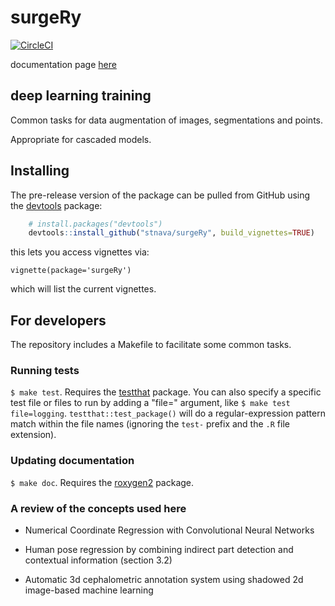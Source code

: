 # surgeRy

[![CircleCI](https://circleci.com/gh/stnava/surgeRy/tree/master.svg?style=svg)](https://circleci.com/gh/stnava/surgeRy/tree/master)

documentation page [here](https://stnava.github.io/surgeRy/)

## deep learning training

Common tasks for data augmentation of images, segmentations and points.

Appropriate for cascaded models.

## Installing

The pre-release version of the package can be pulled from GitHub using the [devtools](https://github.com/r-lib/devtools) package:

```r
    # install.packages("devtools")
    devtools::install_github("stnava/surgeRy", build_vignettes=TRUE)
```

this lets you access vignettes via:

```
vignette(package='surgeRy')
```

which will list the current vignettes.

## For developers

The repository includes a Makefile to facilitate some common tasks.

### Running tests

`$ make test`. Requires the [testthat](http://testthat.r-lib.org/) package. You can also specify a specific test file or files to run by adding a "file=" argument, like `$ make test file=logging`. `testthat::test_package()` will do a regular-expression pattern match within the file names (ignoring the `test-` prefix and the `.R` file extension).

### Updating documentation

`$ make doc`. Requires the [roxygen2](https://github.com/klutometis/roxygen) package.


### A review of the concepts used here

* Numerical Coordinate Regression with Convolutional Neural Networks

* Human pose regression by combining indirect part detection and contextual information (section 3.2)

* Automatic 3d cephalometric annotation system using shadowed 2d image-based machine learning
